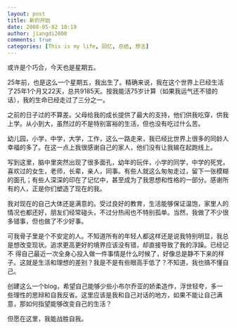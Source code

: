 ```yaml
---
layout: post
title: 新的开始
date: 2008-05-02 10:19
author: jiangdi2000
comments: true
categories: [This is my life, 回忆, 总结, 想法]
---
```

或许是个巧合，今天也是星期五。

25年前，也是这么一个星期五，我出生了。精确来说，我在这个世界上已经生活了25年1个月又22天，总共9185天。按我能活75岁计算（如果我运气还不错的话），我的生命已经走过了三分之一。

之前的日子过的不算差。父母给我的成长提供了最大的支持，他们供我吃穿，供我上学。从小到大，虽然过的不是特别富裕的生活，但也没有吃过什么苦。

幼儿园，小学，中学，大学，工作，这么一路走来，我已经比世界上很多的同龄人幸福的多了。在这一点上我很感谢自己的家人，他们没有让我输在起跑线上。

写到这里，脑中里突然出现了很多面孔，幼年的玩伴，小学的同学，中学的死党，喜欢过的女生，老师，长辈，亲人，同事。有些人就这么匆匆走过，留下一张模糊的面孔；有些人深深的印在了记忆中，甚至成为了我思想和性格的一部分。感谢所有的人，正是你们塑造了现在的我。

我对现在的自己大体还是满意的。受过良好的教育，生活能够保证温饱，家里人的情况也都还好，朋友们经常碰头，不过分热闹也不特别孤单。当然，我做了不少很多错事，但也做了不少好事。

可我骨子里是个不安定的人。不知道所有的年轻人都这样还是说我特别明显，我总是想改变现状。追求更高更好的境界应该没有错，却直接导致了我的浮躁。已经记不 得自己最近一次全身心投入做一件事情是什么时候了，好像总是静不下来的样子。这就是生活和理想的差别？我是不是有些眼高手低了？不知道，我也搞不懂自己。

创建这么一个blog，希望自己能够少些小布尔乔亚的娇柔造作，浮世轻夸，多一些理性的思辩和自我反省。这里应该是我和自己对话的地方，如果不能让自己满意，那如何指望能够改变自己的生活？

但愿在这里，我能战胜自我。
